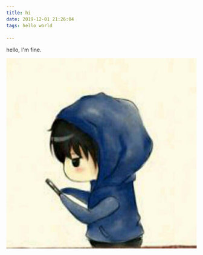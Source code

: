 ```yaml
---
title: hi
date: 2019-12-01 21:26:04
tags: hello world

---
```

hello, I'm fine.

<!--more-->

![favicon](hello/image/favicon.jpg)